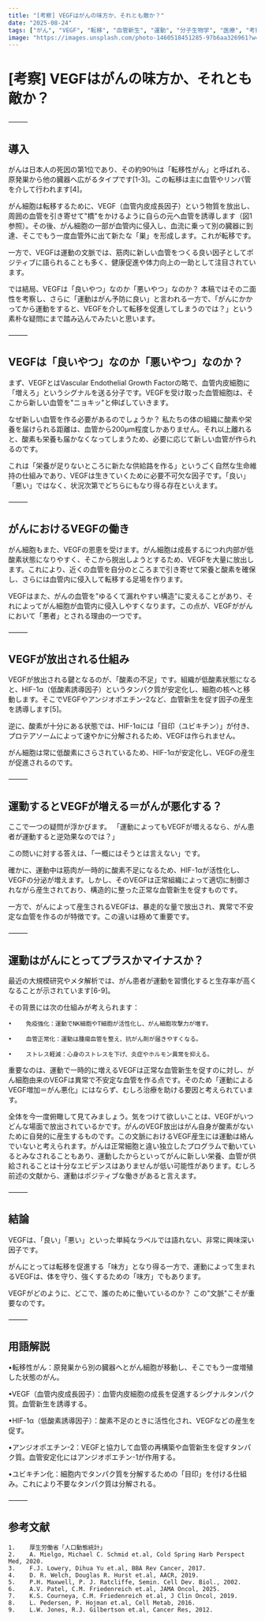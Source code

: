 ```yaml
---
title: "[考察] VEGFはがんの味方か、それとも敵か？"
date: "2025-08-24"
tags: ["がん", "VEGF", "転移", "血管新生", "運動", "分子生物学", "医療", "考察"]
image: "https://images.unsplash.com/photo-1460518451285-97b6aa326961?w=800&h=400&fit=crop"
---
```


# [考察] VEGFはがんの味方か、それとも敵か？

⸻

## 導入

がんは日本人の死因の第1位であり、その約90％は「転移性がん」と呼ばれる、原発巣から他の臓器へ広がるタイプです[1-3]。この転移は主に血管やリンパ管を介して行われます[4]。

がん細胞は転移するために、VEGF（血管内皮成長因子）という物質を放出し、周囲の血管を引き寄せて"橋"をかけるように自らの元へ血管を誘導します（図1参照）。その後、がん細胞の一部が血管内に侵入し、血流に乗って別の臓器に到達、そこでもう一度血管外に出て新たな「巣」を形成します。これが転移です。

一方で、VEGFは運動の文脈では、筋肉に新しい血管をつくる良い因子としてポジティブに語られることも多く、健康促進や体力向上の一助として注目されています。

では結局、VEGFは「良いやつ」なのか「悪いやつ」なのか？
本稿ではその二面性を考察し、さらに「運動はがん予防に良い」と言われる一方で、「がんにかかってから運動をすると、VEGFを介して転移を促進してしまうのでは？」という素朴な疑問にまで踏み込んでみたいと思います。

⸻

## VEGFは「良いやつ」なのか「悪いやつ」なのか？

まず、VEGFとはVascular Endothelial Growth Factorの略で、血管内皮細胞に「増えろ」というシグナルを送る分子です。VEGFを受け取った血管細胞は、そこから新しい血管を"ニョキッ"と伸ばしていきます。

なぜ新しい血管を作る必要があるのでしょうか？
私たちの体の組織に酸素や栄養を届けられる距離は、血管から200μm程度しかありません。それ以上離れると、酸素も栄養も届かなくなってしまうため、必要に応じて新しい血管が作られるのです。

これは「栄養が足りないところに新たな供給路を作る」というごく自然な生命維持の仕組みであり、VEGFは生きていくために必要不可欠な因子です。「良い」「悪い」ではなく、状況次第でどちらにもなり得る存在といえます。

⸻

## がんにおけるVEGFの働き

がん細胞もまた、VEGFの恩恵を受けます。がん細胞は成長するにつれ内部が低酸素状態になりやすく、そこから脱出しようとするため、VEGFを大量に放出します。これにより、近くの血管を自分のところまで引き寄せて栄養と酸素を確保し、さらには血管内に侵入して転移する足場を作ります。

VEGFはまた、がんの血管を"ゆるくて漏れやすい構造"に変えることがあり、それによってがん細胞が血管内に侵入しやすくなります。この点が、VEGFががんにおいて「悪者」とされる理由の一つです。

⸻

## VEGFが放出される仕組み

VEGFが放出される鍵となるのが、「酸素の不足」です。組織が低酸素状態になると、HIF-1α（低酸素誘導因子）というタンパク質が安定化し、細胞の核へと移動します。そこでVEGFやアンジオポエチン-2など、血管新生を促す因子の産生を誘導します[5]。

逆に、酸素が十分にある状態では、HIF-1αには「目印（ユビキチン）」が付き、プロテアソームによって速やかに分解されるため、VEGFは作られません。

がん細胞は常に低酸素にさらされているため、HIF-1αが安定化し、VEGFの産生が促進されるのです。

⸻

## 運動するとVEGFが増える＝がんが悪化する？

ここで一つの疑問が浮かびます。
「運動によってもVEGFが増えるなら、がん患者が運動すると逆効果なのでは？」

この問いに対する答えは、「一概にはそうとは言えない」です。

確かに、運動中は筋肉が一時的に酸素不足になるため、HIF-1αが活性化し、VEGFの分泌が増えます。しかし、そのVEGFは正常組織によって適切に制御されながら産生されており、構造的に整った正常な血管新生を促すものです。

一方で、がんによって産生されるVEGFは、暴走的な量で放出され、異常で不安定な血管を作るのが特徴です。この違いは極めて重要です。

⸻

## 運動はがんにとってプラスかマイナスか？

最近の大規模研究やメタ解析では、がん患者が運動を習慣化すると生存率が高くなることが示されています[6-9]。

その背景には次の仕組みが考えられます：
   
    •    免疫強化：運動でNK細胞やT細胞が活性化し、がん細胞攻撃力が増す。
   
    •    血管正常化：運動は腫瘍血管を整え、抗がん剤が届きやすくなる。
   
    •    ストレス軽減：心身のストレスを下げ、炎症やホルモン異常を抑える。

重要なのは、運動で一時的に増えるVEGFは正常な血管新生を促すのに対し、がん細胞由来のVEGFは異常で不安定な血管を作る点です。そのため「運動によるVEGF増加＝がん悪化」にはならず、むしろ治療を助ける要因と考えられています。

全体を今一度俯瞰して見てみましょう。気をつけて欲しいことは、VEGFがいつどんな場面で放出されているかです。がんのVEGF放出はがん自身が酸素がないために自発的に産生するものです。この文脈におけるVEGF産生には運動は絡んでいないと考えられます。がんは正常細胞と違い独立したプログラムで動いているとみなされることもあり、運動したからといってがんに新しい栄養、血管が供給されることは十分なエビデンスはありませんが低い可能性があります。むしろ前述の文献から、運動はポジティブな働きがあると言えます。

⸻

## 結論

VEGFは、「良い」「悪い」といった単純なラベルでは語れない、非常に興味深い因子です。

がんにとっては転移を促進する「味方」となり得る一方で、運動によって生まれるVEGFは、体を守り、強くするための「味方」でもあります。

VEGFがどのように、どこで、誰のために働いているのか？
この"文脈"こそが重要なのです。

⸻

## 用語解説
•転移性がん：原発巣から別の臓器へとがん細胞が移動し、そこでもう一度増殖した状態のがん。

•VEGF（血管内皮成長因子）：血管内皮細胞の成長を促進するシグナルタンパク質。血管新生を誘導する。

•HIF-1α（低酸素誘導因子）：酸素不足のときに活性化され、VEGFなどの産生を促す。

•アンジオポエチン-2：VEGFと協力して血管の再構築や血管新生を促すタンパク質。血管安定化にはアンジオポエチン-1が作用する。

•ユビキチン化：細胞内でタンパク質を分解するための「目印」を付ける仕組み。これにより不要なタンパク質は分解される。

⸻

## 参考文献
    1.    厚生労働省「人口動態統計」
    2.    A. Mielgo, Michael C. Schmid et.al, Cold Spring Harb Perspect Med, 2020.
    3.    F.J. Lowery, Dihua Yu et.al, BBA Rev Cancer, 2017.
    4.    D. R. Welch, Douglas R. Hurst et.al, AACR, 2019.
    5.    P.H. Maxwell, P. J. Ratcliffe, Semin. Cell Dev. Biol., 2002.
    6.    A.V. Patel, C.M. Friedenreich et.al, JAMA Oncol, 2025.
    7.    K.S. Courneya, C.M. Friedenreich et.al, J Clin Oncol, 2019.
    8.    L. Pedersen, P. Hojman et.al, Cell Metab, 2016.
    9.    L.W. Jones, R.J. Gilbertson et.al, Cancer Res, 2012.